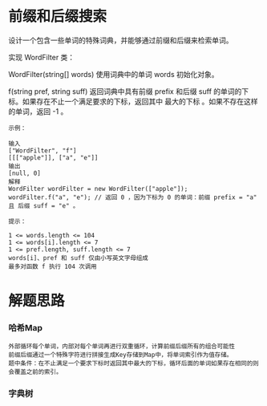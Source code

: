 # 前缀和后缀搜索

设计一个包含一些单词的特殊词典，并能够通过前缀和后缀来检索单词。

实现 WordFilter 类：

WordFilter(string[] words) 使用词典中的单词 words 初始化对象。

f(string pref, string suff) 返回词典中具有前缀 prefix 和后缀 suff 的单词的下标。如果存在不止一个满足要求的下标，返回其中 最大的下标 。如果不存在这样的单词，返回 -1 。


    示例：
    
    输入
    ["WordFilter", "f"]
    [[["apple"]], ["a", "e"]]
    输出
    [null, 0]
    解释
    WordFilter wordFilter = new WordFilter(["apple"]);
    wordFilter.f("a", "e"); // 返回 0 ，因为下标为 0 的单词：前缀 prefix = "a" 且 后缀 suff = "e" 。

    提示：
    
    1 <= words.length <= 104
    1 <= words[i].length <= 7
    1 <= pref.length, suff.length <= 7
    words[i]、pref 和 suff 仅由小写英文字母组成
    最多对函数 f 执行 104 次调用

# 解题思路
### 哈希Map
    外部循环每个单词，内部对每个单词再进行双重循环，计算前缀后缀所有的组合可能性
    前缀后缀通过一个特殊字符进行拼接生成Key存储到Map中，将单词索引作为值存储。
    题中条件：在不止满足一个要求下标时返回其中最大的下标，循环后面的单词如果存在相同的则会覆盖之前的索引。

### 字典树